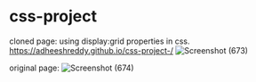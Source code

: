 # css-project 
cloned page: using display:grid properties in css.
https://adheeshreddy.github.io/css-project-/
![Screenshot (673)](https://github.com/adheeshreddy/css-project-/assets/117195347/632952ed-f78e-4515-9f53-9752a7fdbac2)

original page:
![Screenshot (674)](https://github.com/adheeshreddy/css-project-/assets/117195347/d8ba4b2a-605e-4597-bc3c-708866c42c27)

